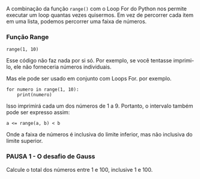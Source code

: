 A combinação da função `range()` com o Loop For do Python nos permite executar um loop quantas vezes quisermos. Em vez de percorrer cada item em uma lista, podemos percorrer uma faixa de números.

### Função Range

`range(1, 10)`

Esse código não faz nada por si só. Por exemplo, se você tentasse imprimi-lo, ele não forneceria números individuais.

Mas ele pode ser usado em conjunto com Loops For. por exemplo.

```
for numero in range(1, 10):
    print(numero)
```

Isso imprimirá cada um dos números de 1 a 9. Portanto, o intervalo também pode ser expresso assim:

`a <= range(a, b) < b`

Onde a faixa de números é inclusiva do limite inferior, mas não inclusiva do limite superior.

### PAUSA 1 - O desafio de Gauss
Calcule o total dos números entre 1 e 100, inclusive 1 e 100.

